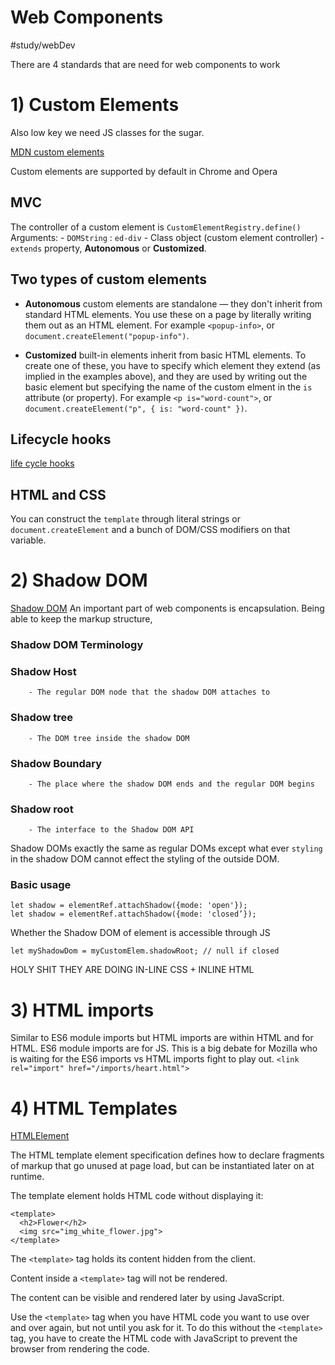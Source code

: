 # Web Components
#study/webDev

There are 4 standards that are need for web components to work

# 1) Custom Elements
Also low key we need JS classes for the sugar.

[MDN custom elements](https://developer.mozilla.org/en-US/docs/Web/Web_Components/Using_custom_elements)

Custom elements are supported by default in Chrome and Opera

## MVC
The controller of a custom element is `CustomElementRegistry.define()`
Arguments:
	- `DOMString` : `ed-div`
	- Class object (custom element controller)
	- `extends` property, **Autonomous** or **Customized**.

## Two types of custom elements
- **Autonomous** custom elements are standalone — they don't inherit from standard HTML elements. You use these on a page by literally writing them out as an HTML element. For example `<popup-info>`, or `document.createElement("popup-info")`.

- **Customized** built-in elements inherit from basic HTML elements. To create one of these, you have to specify which element they extend (as implied in the examples above), and they are used by writing out the basic element but specifying the name of the custom elment in the `is` attribute (or property). For example `<p is="word-count">`, or `document.createElement("p", { is: "word-count" })`.

## Lifecycle hooks
[life cycle hooks](https://developer.mozilla.org/en-US/docs/Web/Web_Components/Using_custom_elements#Using_the_lifecycle_callbacks)

## HTML and CSS
You can construct the `template` through literal strings or `document.createElement` and a bunch of DOM/CSS modifiers on that variable.


# 2) Shadow DOM
[Shadow DOM](https://developer.mozilla.org/en-US/docs/Web/Web_Components/Using_shadow_DOM)
An important part of web components is encapsulation. Being able to keep the markup structure, 

### Shadow DOM Terminology 
### 	Shadow Host
		- The regular DOM node that the shadow DOM attaches to
### 	Shadow tree
		- The DOM tree inside the shadow DOM
### 	Shadow Boundary 
		- The place where the shadow DOM ends and the regular DOM begins
### 	Shadow root
		- The interface to the Shadow DOM API

Shadow DOMs exactly the same as regular DOMs except what ever `styling`  in the shadow DOM cannot effect the styling of the outside DOM.

### Basic usage

```
let shadow = elementRef.attachShadow({mode: 'open'});
let shadow = elementRef.attachShadow({mode: 'closed’});
``` 

Whether the Shadow DOM of element is accessible through JS

```
let myShadowDom = myCustomElem.shadowRoot; // null if closed
```

HOLY SHIT THEY ARE DOING IN-LINE CSS + INLINE HTML


# 3) HTML imports
Similar to ES6 module imports but HTML imports are within HTML and for HTML. ES6 module imports are for JS. This is a big debate for Mozilla who is waiting for the ES6 imports vs HTML imports fight to play out.
`<link rel="import" href="/imports/heart.html">`

# 4) HTML Templates
[HTMLElement](https://developer.mozilla.org/en-US/docs/Web/API/HTMLElement)

The HTML template element specification defines how to declare fragments of markup that go unused at page load, but can be instantiated later on at runtime.

The template element holds HTML code without displaying it:
```
<template>
  <h2>Flower</h2>
  <img src="img_white_flower.jpg">
</template>
```

The `<template>` tag holds its content hidden from the client.

Content inside a `<template>` tag will not be rendered.

The content can be visible and rendered later by using JavaScript.

Use the `<template>` tag when you have HTML code you want to use over and over again, but not until you ask for it. To do this without the `<template>` tag, you have to create the HTML code with JavaScript to prevent the browser from rendering the code.